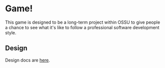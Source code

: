 # Game!

This game is designed to be a long-term project within OSSU to give people a
chance to see what it's like to follow a professional software development
style.

## Design

Design docs are [here](design/home.md).
